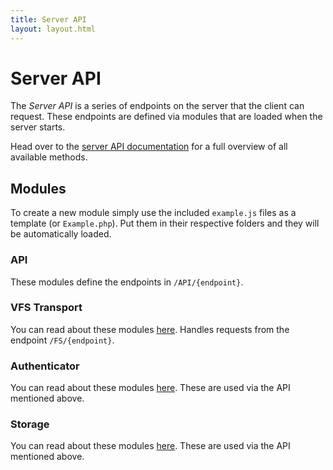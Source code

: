 ```yaml
---
title: Server API
layout: layout.html
---
```


# Server API

The *Server API* is a series of endpoints on the server that the client can request. These endpoints are defined via modules that are loaded when the server starts.

Head over to the [server API documentation](/doc/server) for a full overview of all available methods.

## Modules

To create a new module simply use the included `example.js` files as a template (or `Example.php`). Put them in their respective folders and they will be automatically loaded.

### API

These modules define the endpoints in `/API/{endpoint}`.

### VFS Transport

You can read about these modules [here](/manual/vfs). Handles requests from the endpoint `/FS/{endpoint}`.

### Authenticator

You can read about these modules [here](/manual/auth). These are used via the API mentioned above.

### Storage

You can read about these modules [here](/manual/storage). These are used via the API mentioned above.

